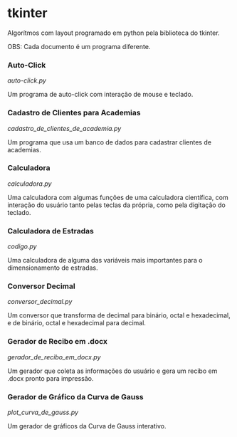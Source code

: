 # tkinter

Algorítmos com layout programado em python pela biblioteca do tkinter.

OBS: Cada documento é um programa diferente.

### Auto-Click 

*auto-click.py*

Um programa de auto-click com interação de mouse e teclado.

### Cadastro de Clientes para Academias 

*cadastro_de_clientes_de_academia.py*

Um programa que usa um banco de dados para cadastrar clientes de academias.

### Calculadora

*calculadora.py*

Uma calculadora com algumas funções de uma calculadora científica, com interação do usuário tanto pelas teclas da própria, como pela digitação do teclado.

### Calculadora de Estradas

*codigo.py*

Uma calculadora de alguma das variáveis mais importantes para o dimensionamento de estradas.

### Conversor Decimal 

*conversor_decimal.py*

Um conversor que transforma de decimal para binário, octal e hexadecimal, e de binário, octal e hexadecimal para decimal.

### Gerador de Recibo em .docx 

*gerador_de_recibo_em_docx.py*

Um gerador que coleta as informações do usuário e gera um recibo em .docx pronto para impressão.

### Gerador de Gráfico da Curva de Gauss 

*plot_curva_de_gauss.py*

Um gerador de gráficos da Curva de Gauss interativo.
